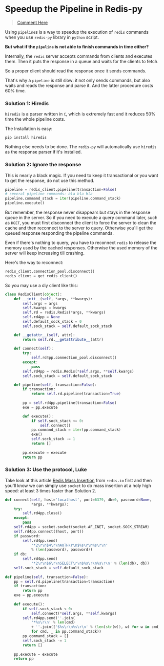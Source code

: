 # Speedup the Pipeline in Redis-py

> [Comment Here](/../../issues/12)

Using `pipeline`s is a way to speedup the execution of `redis` commands when you use `redis-py` library in `python` script.

**But what if the `pipeline` is not able to finish commands in time either?**

Internally, the `redis` server accepts commands from clients and executes them. Then it puts the response in a queue and waits for the clients to fetch.

So a proper client should read the response once it sends commands.

That's why a `pipeline` is still slow: it not only sends commands, but also waits and reads the response and parse it. And the latter procedure costs 60% time.

### Solution 1: Hiredis

`hiredis` is a parser written in `C`, which is extremely fast and it reduces 50% time the whole pipeline costs. 

The Installation is easy:

    pip install hiredis

Nothing else needs to be done. The `redis-py` will automatically use `hiredis` as the response parser if it's installed.

### Solution 2: Ignore the response

This is nearly a black magic. If you need to keep it transactional or you want to get the response, do not use this method.

```python
pipeline = redis_client.pipeline(transaction=False)
# several pipeline commands: bla bla bla
pipeline.command_stack = iter(pipeline.command_stack)
pipeline.execute()
```

But remember, the response never disappears but stays in the response queue in the server. So if you need to execute a query command later, such as `HGET`, you must first disconnect the client to force the server to clean the cache and then reconnect to the server to query. Otherwise you'll get the queued response responding the pipeline commands.

Even if there's nothing to query, you have to reconnect `redis` to release the memory used by the cached responses. Otherwise the used memory of the server will keep increasing till crashing.

Here's the way to reconnect:

```python
redis_client.connection_pool.disconnect()
redis_client = get_redis_client()
```

So you may use a diy client like this:

```python
class RedisClient(object):
    def __init__(self, *args, **kwargs):
        self.args = args
        self.kwargs = kwargs
        self.rd = redis.Redis(*args, **kwargs)
        self.rd4pp = None
        self.default_sock_stack = 0
        self.sock_stack = self.default_sock_stack

    def __getattr__(self, attr):
        return self.rd.__getattribute__(attr)
    
    def connect(self):
        try:
            self.rd4pp.connection_pool.disconnect()
        except:
            pass
        self.rd4pp = redis.Redis(*self.args, **self.kwargs)
        self.sock_stack = self.default_sock_stack

    def pipeline(self, transaction=False):
        if transaction:
            return self.rd.pipeline(transaction=True)
            
        pp = self.rd4pp.pipeline(transaction=False)
        exe = pp.execute

        def execute():
            if self.sock_stack <= 0:
                self.connect()
            pp.command_stack = iter(pp.command_stack)
            exe()
            self.sock_stack -= 1
            return []
            
        pp.execute = execute
        return pp
```

### Solution 3: Use the protocol, Luke

Take look at this article [Redis Mass Insertion](http://redis.io/topics/mass-insert) from `redis.io` first and then you'll know we can simply use `socket` to do mass insertion at a holy high speed: at least 3 times faster than Solution 2.

```python
def connect(self, host='localhost', port=6379, db=0, password=None,
            *args, **kwargs):
    try:
        self.rd4pp.close()
    except:
        pass
    self.rd4pp = socket.socket(socket.AF_INET, socket.SOCK_STREAM)
    self.rd4pp.connect((host, port))
    if password:
        self.rd4pp.send(
            '*2\r\n$4\r\nAUTH\r\n$%s\r\n%s\r\n'
            % (len(password), password))
    if db:
        self.rd4pp.send(
            '*2\r\n$6\r\nSELECT\r\n$%s\r\n%s\r\n' % (len(db), db))
    self.sock_stack = self.default_sock_stack
    
def pipeline(self, transaction=False):
    pp = self.rd.pipeline(transaction=transaction)
    if transaction:
        return pp
    exe = pp.execute
        
    def execute():
        if self.sock_stack < 0:
            self.connect(*self.args, **self.kwargs)
        self.rd4pp.send(''.join(
            '*%s\r\n' % len(cmd)
            + ''.join(['$%s\r\n%s\r\n' % (len(str(w)), w) for w in cmd])
            for cmd, _ in pp.command_stack))
        pp.command_stack = []
        self.sock_stack -= 1
        return []
        
    pp.execute = execute
    return pp
```
